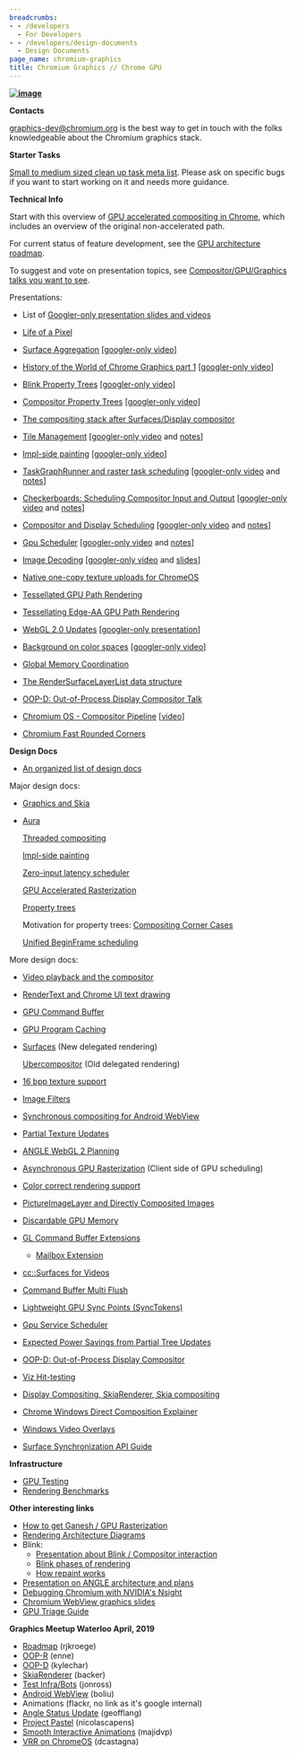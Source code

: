 ```yaml
---
breadcrumbs:
- - /developers
  - For Developers
- - /developers/design-documents
  - Design Documents
page_name: chromium-graphics
title: Chromium Graphics // Chrome GPU
---
```


**[<img alt="image"
src="/developers/design-documents/chromium-graphics/graphics.png">](/developers/design-documents/chromium-graphics/graphics.png)**

**Contacts**

[graphics-dev@chromium.org](https://groups.google.com/a/chromium.org/forum/#!forum/graphics-dev)
is the best way to get in touch with the folks knowledgeable about the Chromium
graphics stack.

**Starter Tasks**

[Small to medium sized clean up task meta
list](https://bugs.chromium.org/p/chromium/issues/detail?id=822915). Please ask
on specific bugs if you want to start working on it and needs more guidance.

**Technical Info**

Start with this overview of [GPU accelerated compositing in
Chrome](/developers/design-documents/gpu-accelerated-compositing-in-chrome),
which includes an overview of the original non-accelerated path.

For current status of feature development, see the [GPU architecture
roadmap](/developers/design-documents/gpu-accelerated-compositing-in-chrome/gpu-architecture-roadmap).

To suggest and vote on presentation topics, see [Compositor/GPU/Graphics talks
you want to
see](https://docs.google.com/spreadsheets/d/1IUl8IumXjBvxZVcd-K84uEvMcE71hJSWkHhMn0Lshr4/edit?usp=sharing).

Presentations:

*   List of [Googler-only presentation slides and
            videos](http://go/gpu-tech-talk-schedule)

*   [Life of a Pixel](http://bit.ly/chromium-loap)
*   [Surface
            Aggregation](https://docs.google.com/presentation/d/14FlKgkh0-4VvM5vLeCV8OTA7YoBasWlwKIJyNnUJltM)
            \[[googler-only
            video](https://drive.google.com/file/d/0BwPS_JpKyELWTURjMS13dUJxR1k/view)\]
*   [History of the World of Chrome Graphics part
            1](https://docs.google.com/presentation/d/1dCfAxJYIgYlnC49SH3hIeyQVIlkbPPb9QRsKfp-6P0g/edit)
            \[[googler-only
            video](https://drive.google.com/file/d/0BwPS_JpKyELWUUhvUHctT1QzNDA/view)\]
*   [Blink Property
            Trees](https://docs.google.com/presentation/d/1ak7YVrJITGXxqQ7tyRbwOuXB1dsLJlfpgC4wP7lykeo)
            \[[googler-only
            video](https://drive.google.com/file/d/0BwPS_JpKyELWUE1lRWxPXzQtdE0/view)\]
*   [Compositor Property
            Trees](https://docs.google.com/presentation/d/1V7gCqKR-edNdRDv0bDnJa_uEs6iARAU2h5WhgxHyejQ)
            \[[googler-only
            video](https://drive.google.com/file/d/0BwPS_JpKyELWTTJ5aWNfenhPQ0k/view)\]
*   [The compositing stack after Surfaces/Display
            compositor](https://docs.google.com/presentation/d/1ou3qdnFhKdjR6gKZgDwx3YHDwVUF7y8eoqM3rhErMMQ/edit#slide=id.p)
*   [Tile
            Management](https://docs.google.com/presentation/d/1gBYqSX92dMHa_UFek3F0D0g4-dt8xvRq0hIifC2IS7Y/edit#slide=id.p)
            \[[googler-only
            video](https://drive.google.com/a/google.com/file/d/0B5eS4VhPbSBzUmZ2UVNZTm1wZmM/view?usp=sharing)
            and
            [notes](https://docs.google.com/document/d/16vWNxkI54E3swcq1IQvDR-LsPLXfhtlNh6Rbkbro2fI/edit#heading=h.57tap1txoipr)\]
*   [Impl-side
            painting](https://docs.google.com/a/chromium.org/presentation/d/1nPEC4YRz-V1m_TsGB0pK3mZMRMVvHD1JXsHGr8I3Hvc)
            \[[googler-only video](http://go/implside-painting-talk-video)\]
*   [TaskGraphRunner and raster task
            scheduling](https://docs.google.com/presentation/d/1dsPwTzJKaLPfd1wMwRkXz--5PqCa43n5L2_EhJ-Qb-g/edit#slide=id.g4dfba32bf_097)
            \[[googler-only
            video](https://drive.google.com/a/google.com/file/d/0BwPS_JpKyELWYXBVUDNfa2VLa3c/view)
            and
            [notes](https://docs.google.com/document/d/16vWNxkI54E3swcq1IQvDR-LsPLXfhtlNh6Rbkbro2fI/edit#heading=h.e1xk0xwayrkn)\]
*   [Checkerboards: Scheduling Compositor Input and
            Output](https://docs.google.com/presentation/u/2/d/1IaMfmCDspmpQwA1IGF6MP6XjuXwb2daxopAUwvgDOxM/edit#slide=id.p)
            \[[googler-only
            video](https://drive.google.com/a/google.com/file/d/0BwPS_JpKyELWQzlIckRsTFRHRDg/view)
            and
            [notes](https://docs.google.com/document/d/16vWNxkI54E3swcq1IQvDR-LsPLXfhtlNh6Rbkbro2fI/edit#heading=h.wjy9kg2zq8rl)\]
*   [Compositor and Display
            Scheduling](https://docs.google.com/presentation/d/1FpTy5DpIGKt8r2t785y6yrHETkg8v7JfJ26zUxaNDUg/edit?usp=sharing)
            \[[googler-only
            video](https://drive.google.com/a/google.com/file/d/0B_got0batQ0TUDJsUFRPeWVOcEk/view?usp=sharing)
            and
            [notes](https://docs.google.com/document/d/16vWNxkI54E3swcq1IQvDR-LsPLXfhtlNh6Rbkbro2fI/edit#heading=h.klitp6r86anv)\]
*   [Gpu
            Scheduler](https://docs.google.com/a/chromium.org/presentation/d/1QPUu0Nb2_nANLE8VApdMzzrifA6iG_BDG9Cd2L4BFV8/edit?usp=sharing)
            \[[googler-only
            video](https://drive.google.com/a/google.com/file/d/0BwPS_JpKyELWb0k0NmNURU1uclk/view)
            and
            [notes](https://docs.google.com/document/d/16vWNxkI54E3swcq1IQvDR-LsPLXfhtlNh6Rbkbro2fI/edit#heading=h.lnpsv7tfpoew)\]
*   [Image
            Decoding](https://docs.google.com/document/d/13UsG1IVEIqRg5yaQ9ZmF7dXQprI6KCrSy82CK7Xwfkw/edit)
            \[[googler-only
            video](https://drive.google.com/a/google.com/file/d/0BwPS_JpKyELWMEdQdlE2M29JUm8/view)
            and
            [slides](https://docs.google.com/presentation/d/1qLgH323yzj5yb9S7mJVmTxXtzsLyYjwgyeuJrgfLDgw/edit#slide=id.p)\]
*   [Native one-copy texture uploads for
            ChromeOS](https://01.org/blogs/2016/native-one-copy-texture-uploads-for-chrome-OS)
*   [Tessellated GPU Path
            Rendering](https://docs.google.com/presentation/d/1tyroXtcGwOvU1LPFxVU-vtBiDkLTcxZ62v2S9wqZ77w/edit#slide=id.p)
*   [Tessellating Edge-AA GPU Path
            Rendering](https://docs.google.com/presentation/d/1DpM5QS6kCkIqQN034Zz6oFm201Gd2wvq6Z30QfWNhcA/edit?usp=sharing)
*   [WebGL 2.0
            Updates](https://www.khronos.org/webgl/wiki/Presentations#September_2016_WebGL_Meetups)
            \[[googler-only
            presentation](https://docs.google.com/a/google.com/presentation/d/1_V_vDLTTpx7XX7_P2J-Nehy-adhdRJItiN-4Pm9QGHQ/edit?usp=sharing)\]
*   [Background on color
            spaces](https://docs.google.com/presentation/d/1c4zjeWDEpHG36gCPZmXjCH7Rlp5_N9p1qyHRIe0AALY/edit?usp=sharing)
            \[[googler-only
            video](https://drive.google.com/file/d/0B6kh5pYRi1dKWGMtaFU2MkZIVjQ/view?usp=sharing)\]
*   [Global Memory
            Coordination](https://docs.google.com/presentation/d/1H2TN3DMRBlOWrpMqqkWlYeKuc7ecGH4-3tr4zqH5LdQ/edit?usp=sharing)
*   [The RenderSurfaceLayerList data
            structure](https://docs.google.com/a/chromium.org/presentation/d/11f3A8cdfSSKmYazetxy9ochHuHqsmSEk3RW3DTYBDIc)
*   [OOP-D: Out-of-Process Display Compositor
            Talk](https://docs.google.com/presentation/d/1PfaIDZ5oJTEuAEJR8aj-B9QC-r1Pht_jQXwjifM1jQI/edit?usp=sharing)
*   [Chromium OS - Compositor
            Pipeline](https://docs.google.com/presentation/d/1MZ0QtHPwxc5yBdfLmsPMgqIhNel5_Uyki-Mem2usW9s/edit#slide=id.g1e31a87b8b_2_285)
            \[[video](https://drive.google.com/file/d/1TVxTBRzXG58268shmCcoeU4gTaQPxFJK/view)\]
*   [Chromium Fast Rounded
            Corners](https://docs.google.com/presentation/d/1Lhrm-1Rg97hQK3dQh_GS6DdhSyC1bZRcLmsj61HW-cA/edit#slide=id.g1e31a87b8b_2_285)

**Design Docs**

*   [An organized list of design
            docs](https://github.com/ds-hwang/wiki/wiki/Chromium-docs)

Major design docs:

*   [Graphics and Skia](/developers/design-documents/graphics-and-skia)
*   [Aura](/developers/design-documents/aura-desktop-window-manager)

    [Threaded
    compositing](/developers/design-documents/compositor-thread-architecture)

    [Impl-side
    painting](http://www.chromium.org/developers/design-documents/impl-side-painting)

    [Zero-input latency
    scheduler](https://docs.google.com/a/chromium.org/document/d/1LUFA8MDpJcDHE0_L2EHvrcwqOMJhzl5dqb0AlBSqHOY/edit)

    [GPU Accelerated
    Rasterization](https://docs.google.com/a/chromium.org/document/d/1Vi1WNJmAneu1IrVygX7Zd1fV7S_2wzWuGTcgGmZVRyE/edit#heading=h.7g13ueq2lwwd)

    [Property
    trees](https://docs.google.com/document/d/1VWjdq8hCJlNbak5ZyAsnLh-0--Hl_wht0xyuagODl8A/edit#heading=h.tf9gh6ldf3qj)

    Motivation for property trees: [Compositing Corner
    Cases](https://docs.google.com/document/d/1hajeBrjGuVG8EtDwyiQnV36oP_1mC8DO8N_7e61MiiE/edit#)

    [Unified BeginFrame
    scheduling](https://docs.google.com/document/d/13xtO-_NSSnNZRRS1Xq3xGNKZawKc8HQxOid5boBUyX8/edit#)

More design docs:

*   [Video playback and the
            compositor](/developers/design-documents/video-playback-and-compositor)
*   [RenderText and Chrome UI text
            drawing](/developers/design-documents/rendertext)
*   [GPU Command
            Buffer](/developers/design-documents/gpu-command-buffer)
*   [GPU Program
            Caching](https://docs.google.com/a/chromium.org/document/d/1Vceem-nF4TCICoeGSh7OMXxfGuJEJYblGXRgN9V9hcE/edit)
*   [Surfaces](/developers/design-documents/chromium-graphics/surfaces)
            (New delegated rendering)

    [Ubercompositor](https://docs.google.com/a/chromium.org/document/d/1ziMZtS5Hf8azogi2VjSE6XPaMwivZSyXAIIp0GgInNA/edit)
    (Old delegated rendering)

*   [16 bpp texture
            support](https://docs.google.com/a/chromium.org/document/d/1TebAdNKbTUIe3-46RaEggT2dwGIdphOjyjm5AIGdhNw/edit)
*   [Image Filters](/developers/design-documents/image-filters)
*   [Synchronous compositing for Android
            WebView](https://docs.google.com/a/chromium.org/document/d/1jw9Xyuovw32NR73u6uQEVk7-fxNtpS7QWAoDMJhF5W8/edit)
*   [Partial Texture
            Updates](https://docs.google.com/a/chromium.org/document/d/1yvSVVgJ8bFyWjXGHpb8wDNtGdx8W5co7W0gbzjdFRj0)
*   [ANGLE WebGL 2
            Planning](https://docs.google.com/document/d/1MkJxb1bB9_WNeCViVZ4bf4opCH_NhqFn049xGq6lf4Q/edit?usp=sharing)
*   [Asynchronous GPU
            Rasterization](https://docs.google.com/a/chromium.org/document/d/1MAUJrOGMuD56hV4JhKp5bTgDv3d9rXRbAftviF8ZmWE/edit?usp=sharing)
            (Client side of GPU scheduling)
*   [Color correct rendering
            support](https://docs.google.com/document/d/1BMyXXTmiAragmt5ukVBIIOLDthd7JcJBgGMt-PwuTHY/edit#)
*   [PictureImageLayer and Directly Composited
            Images](https://docs.google.com/document/d/1sMGAkWhhZT8AfXCAfv4RjT1QxQnkpYKNFW6VXHB7kKk/edit#)
*   [Discardable GPU
            Memory](https://docs.google.com/document/d/1LoNv02sntMa7PPK-TZTuMgc3UuWFqKpOdEqtFvcm_QE/edit?usp=sharing)
*   [GL Command Buffer
            Extensions](https://chromium.googlesource.com/chromium/src/gpu/+/master/GLES2/extensions/CHROMIUM)
    *   [Mailbox
                Extension](https://chromium.googlesource.com/chromium/src/gpu/+/master/GLES2/extensions/CHROMIUM/CHROMIUM_texture_mailbox.txt)
*   [cc::Surfaces for
            Videos](https://docs.google.com/document/d/1tIWUfys0fH2L7h1uH8r53uIrjQg1Ee15ttTMlE0X2Ow/edit#)
*   [Command Buffer Multi
            Flush](https://docs.google.com/document/d/1mvX3VGIrlWtIP8ZBJdzPp9Nf-7TfnrN-cyPy6angVU4/edit)
*   [Lightweight GPU Sync Points
            (SyncTokens)](https://docs.google.com/document/d/1XwBYFuTcINI84ShNvqifkPREs3sw5NdaKzKqDDxyeHk/edit)
*   [Gpu Service
            Scheduler](https://docs.google.com/document/d/1AdgzXmJuTNM2g4dWfHwhlFhs5KVe733_6aRXqIhX43w/edit#heading=h.o5mpe5uzxfv0)
*   [Expected Power Savings from Partial Tree
            Updates](https://drive.google.com/file/d/1KyGuiUm5jm50zsAKmaxAHcFclfbOhHVd/view)
*   [OOP-D: Out-of-Process Display
            Compositor](https://docs.google.com/document/d/1tFdX9StXn9do31hddfLuZd0KJ_dBFgtYmxgvGKxd0rY/edit?usp=sharing)
*   [Viz
            Hit-testing](https://docs.google.com/document/d/1iSZSHdZvV6fx8ee-9SidgIlAUAkxFQBNfjRc8I3PJuQ/edit)
*   [Display Compositing, SkiaRenderer, Skia
            compositing](https://docs.google.com/document/d/1-9zS9c_mJYluu_aX1FvKZuz63FG6R6lWybqJL16ndCo/edit)
*   [Chrome Windows Direct Composition
            Explainer](https://docs.google.com/document/d/1WpdM9VWd-c13IbxJF6eoY7dGaaguTsMXawANWoc36WE/edit?usp=sharing)
*   [Windows Video
            Overlays](https://docs.google.com/document/d/1hmjMKb1DU9ZD2_NzPfFQYGFS1Urc4dqr_mdGdQxPT-M/edit)
*   [Surface Synchronization API
            Guide](https://docs.google.com/document/d/1-54c3c9nZYKxPgKI_ALrpZrwDsXV5VVC2FHlgMh_TOY/edit?usp=sharing)

**Infrastructure**

*   [GPU
            Testing](http://www.chromium.org/developers/testing/gpu-testing)
*   [Rendering
            Benchmarks](/developers/design-documents/rendering-benchmarks)

**Other interesting links**

*   [How to get Ganesh / GPU
            Rasterization](/developers/design-documents/chromium-graphics/how-to-get-gpu-rasterization)
*   [Rendering Architecture
            Diagrams](/developers/design-documents/rendering-architecture-diagrams)
*   Blink:
    *   [Presentation about Blink / Compositor
                interaction](https://docs.google.com/a/chromium.org/presentation/d/1dDE5u76ZBIKmsqkWi2apx3BqV8HOcNf4xxBdyNywZR8/edit#slide=id.p)
    *   [Blink phases of
                rendering](https://docs.google.com/a/chromium.org/document/d/1jxbw-g65ox8BVtPUZajcTvzqNcm5fFnxdi4wbKq-QlY/edit#heading=h.rxj0p5cgef9y)
    *   [How repaint
                works](https://docs.google.com/a/chromium.org/document/d/1jxbw-g65ox8BVtPUZajcTvzqNcm5fFnxdi4wbKq-QlY/edit#heading=h.rxj0p5cgef9y)
*   [Presentation on ANGLE architecture and
            plans](https://docs.google.com/presentation/d/1CucIsdGVDmdTWRUbg68IxLE5jXwCb2y1E9YVhQo0thg/pub?start=false&loop=false)
*   [Debugging Chromium with NVIDIA's
            Nsight](/developers/design-documents/chromium-graphics/debugging-with-nsight)
*   [Chromium WebView graphics
            slides](https://docs.google.com/a/chromium.org/presentation/d/1pYAGn2AYJ7neFDlDZ9DmLHpwMIskzMUXjFXYR7yfUko/edit)
*   [GPU Triage
            Guide](https://docs.google.com/document/d/1Sr1rUl2a5_RBCkLtxfx4qE-xUIJfYraISdSz_I6Ft38/edit#heading=h.vo10gbuchnj4)

**Graphics Meetup Waterloo April, 2019**

*   [Roadmap](https://chromium.github.io/mus-preso/gpumeetup19/slides.html)
            (rjkroege)
*   [OOP-R](https://docs.google.com/presentation/d/1eOjb7CIbXAj3AXGjgWC_RnEY-qUe5ZMc8jfFXE-WPoE/edit)
            (enne)
*   [OOP-D](https://docs.google.com/presentation/d/1y2KWsTyrVxQ-WcVAKHywxwJGcABxotFqRQ4eTYlXomM/edit?usp=sharing)
            (kylechar)
*   [SkiaRenderer](https://docs.google.com/presentation/d/1r-pzeK26Ib5TE7qQbXUjLLsJbitF2Co-j_8sG06Wlr0/edit?usp=sharing)
            (backer)
*   [Test
            Infra/Bots](https://docs.google.com/presentation/d/1_BEinU9Jp-L4YGS_FsCTwV7vLLHRO1gW4AmNAtdsN4Q/edit?usp=sharing)
            (jonross)
*   [Android
            WebView](https://docs.google.com/presentation/d/1KpNg6AB1Ll8_A8dJCcjxc9pa_vmBLKhKnazJrdO5P7s/edit?usp=sharing)
            (boliu)
*   Animations (flackr, no link as it's google internal)
*   [Angle Status
            Update](https://docs.google.com/presentation/d/1KabL_0D-pVE5Oe2iGzCxxQhNC7-CPdR57EZ72jIItwI/edit?usp=sharing)
            (geofflang)
*   [Project
            Pastel](https://docs.google.com/presentation/d/1b22BAbf59juu6RBlJ7XqWFGV3Tj1Q_DftrU6MECDU28/edit?usp=sharing)
            (nicolascapens)
*   [Smooth Interactive
            Animations](https://docs.google.com/presentation/d/14Rfeg7j14zkfWzXT3erLIIOgolx_M6VuqP5NXlLwBCA/edit?usp=sharing)
            (majidvp)
*   [VRR on
            ChromeOS](https://docs.google.com/presentation/d/1RSjR4iYZihfV26uxuprpoq84Dy7-PoJNjquDdUAvdhc/edit?usp=sharing)
            (dcastagna)